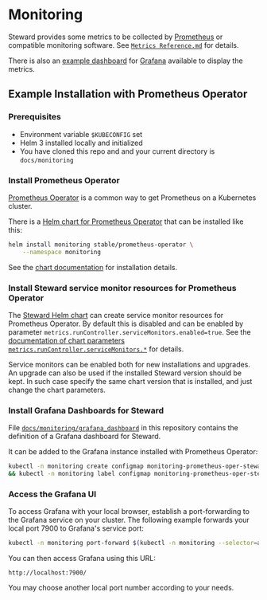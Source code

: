 # Monitoring

Steward provides some metrics to be collected by [Prometheus] or compatible monitoring software.
See [`Metrics Reference.md`](Metrics%20Reference.md) for details.

There is also an [example dashboard][example-dashboard] for [Grafana] available to display the metrics.

## Example Installation with Prometheus Operator

### Prerequisites

-   Environment variable `$KUBECONFIG` set
-   Helm 3 installed locally and initialized
-   You have cloned this repo and and your current directory is `docs/monitoring`

### Install Prometheus Operator

[Prometheus Operator][prometheus-operator] is a common way to get Prometheus on a Kubernetes cluster.

There is a [Helm chart for Prometheus Operator][prometheus-operator-chart] that can be installed like this:

```bash
helm install monitoring stable/prometheus-operator \
    --namespace monitoring
```

See the [chart documentation][prometheus-operator-chart] for installation details.

### Install Steward service monitor resources for Prometheus Operator

The [Steward Helm chart](../../charts/steward/README.md) can create service monitor resources for Prometheus Operator.
By default this is disabled and can be enabled by parameter `metrics.runController.serviceMonitors.enabled=true`.
See the [documentation of chart parameters `metrics.runController.serviceMonitors.*`](../../charts/steward/README.md#monitoring) for details.

Service monitors can be enabled both for new installations and upgrades.
An upgrade can also be used if the installed Steward version should be kept.
In such case specify the same chart version that is installed, and just change the chart parameters.

### Install Grafana Dashboards for Steward

File [`docs/monitoring/grafana_dashboard`](./grafana_dashboard.json) in this repository contains the definition of a Grafana dashboard for Steward.

It can be added to the Grafana instance installed with Prometheus Operator:

```bash
kubectl -n monitoring create configmap monitoring-prometheus-oper-steward --from-file ./grafana_dashboard.json \
&& kubectl -n monitoring label configmap monitoring-prometheus-oper-steward grafana_dashboard=1
```

### Access the Grafana UI

To access Grafana with your local browser, establish a port-forwarding to the Grafana service on your cluster.
The following example forwards your local port 7900 to Grafana's service port:

```bash
kubectl -n monitoring port-forward $(kubectl -n monitoring --selector=app=grafana get pod -o name) 7900:3000
```

You can then access Grafana using this URL:

    http://localhost:7900/

You may choose another local port number according to your needs.


[example-dashboard]: grafana_dashboard.json
[Prometheus]: https://prometheus.io/docs/introduction/overview/
[Grafana]: https://grafana.com
[prometheus-operator]: https://github.com/coreos/prometheus-operator
[prometheus-operator-chart]: https://github.com/helm/charts/tree/master/stable/prometheus-operator
